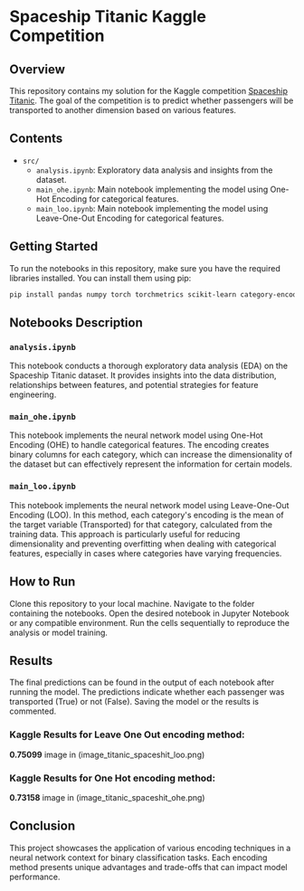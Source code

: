 # Spaceship Titanic Kaggle Competition

## Overview
This repository contains my solution for the Kaggle competition [Spaceship Titanic](https://www.kaggle.com/competitions/spaceship-titanic). The goal of the competition is to predict whether passengers will be transported to another dimension based on various features.

## Contents
- `src/`
  - `analysis.ipynb`: Exploratory data analysis and insights from the dataset.
  - `main_ohe.ipynb`: Main notebook implementing the model using One-Hot Encoding for categorical features.
  - `main_loo.ipynb`: Main notebook implementing the model using Leave-One-Out Encoding for categorical features.

## Getting Started
To run the notebooks in this repository, make sure you have the required libraries installed. You can install them using pip:

```bash
pip install pandas numpy torch torchmetrics scikit-learn category-encoders
```

## Notebooks Description
### `analysis.ipynb`
This notebook conducts a thorough exploratory data analysis (EDA) on the Spaceship Titanic dataset. It provides insights into the data distribution, relationships between features, and potential strategies for feature engineering.

### `main_ohe.ipynb`
This notebook implements the neural network model using One-Hot Encoding (OHE) to handle categorical features. The encoding creates binary columns for each category, which can increase the dimensionality of the dataset but can effectively represent the information for certain models.

### `main_loo.ipynb`
This notebook implements the neural network model using Leave-One-Out Encoding (LOO). In this method, each category's encoding is the mean of the target variable (Transported) for that category, calculated from the training data. This approach is particularly useful for reducing dimensionality and preventing overfitting when dealing with categorical features, especially in cases where categories have varying frequencies.

## How to Run
Clone this repository to your local machine.
Navigate to the folder containing the notebooks.
Open the desired notebook in Jupyter Notebook or any compatible environment.
Run the cells sequentially to reproduce the analysis or model training.

## Results
The final predictions can be found in the output of each notebook after running the model. The predictions indicate whether each passenger was transported (True) or not (False).
Saving the model or the results is commented.

### Kaggle Results for Leave One Out encoding method:
**0.75099** image in (image_titanic_spaceshit_loo.png)

### Kaggle Results for One Hot encoding method:
**0.73158** image in (image_titanic_spaceshit_ohe.png)

## Conclusion
This project showcases the application of various encoding techniques in a neural network context for binary classification tasks. Each encoding method presents unique advantages and trade-offs that can impact model performance.

